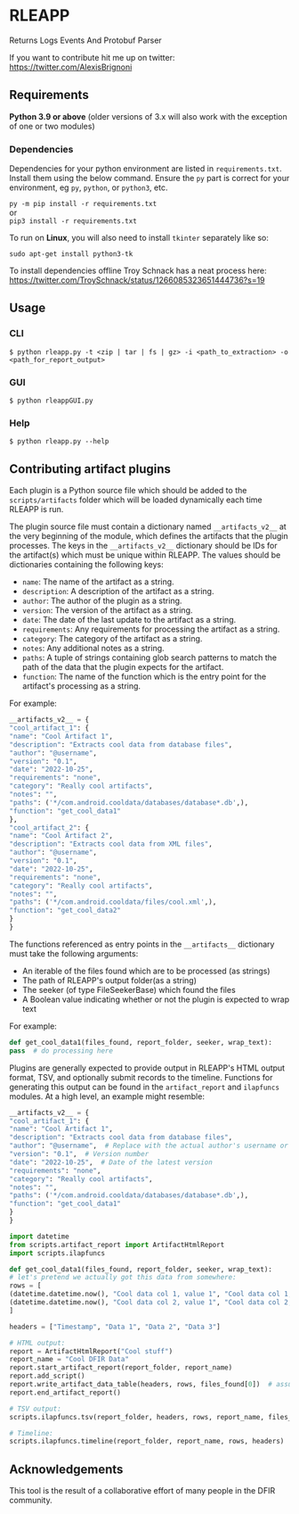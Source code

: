# RLEAPP

Returns Logs Events And Protobuf Parser

If you want to contribute hit me up on twitter: https://twitter.com/AlexisBrignoni   

## Requirements

**Python 3.9 or above** (older versions of 3.x will also work with the exception of one or two modules)

### Dependencies

Dependencies for your python environment are listed in `requirements.txt`. Install them using the below command. Ensure the `py` part is correct for your environment, eg `py`, `python`, or `python3`, etc. 

`py -m pip install -r requirements.txt`  
or  
 `pip3 install -r requirements.txt`

To run on **Linux**, you will also need to install `tkinter` separately like so:

`sudo apt-get install python3-tk`

To install dependencies offline Troy Schnack has a neat process here:
https://twitter.com/TroySchnack/status/1266085323651444736?s=19

## Usage

### CLI

```
$ python rleapp.py -t <zip | tar | fs | gz> -i <path_to_extraction> -o <path_for_report_output>
```

### GUI

```
$ python rleappGUI.py 
```

### Help

```
$ python rleapp.py --help
```
## Contributing artifact plugins

Each plugin is a Python source file which should be added to the `scripts/artifacts` folder which will be loaded dynamically each time RLEAPP is run.

The plugin source file must contain a dictionary named `__artifacts_v2__` at the very beginning of the module, which defines the artifacts that the plugin processes. The keys in the `__artifacts_v2__` dictionary should be IDs for the artifact(s) which must be unique within RLEAPP. The values should be dictionaries containing the following keys:

- `name`: The name of the artifact as a string.
- `description`: A description of the artifact as a string.
- `author`: The author of the plugin as a string.
- `version`: The version of the artifact as a string.
- `date`: The date of the last update to the artifact as a string.
- `requirements`: Any requirements for processing the artifact as a string.
- `category`: The category of the artifact as a string.
- `notes`: Any additional notes as a string.
- `paths`: A tuple of strings containing glob search patterns to match the path of the data that the plugin expects for the artifact.
- `function`: The name of the function which is the entry point for the artifact's processing as a string.

For example:

```python
__artifacts_v2__ = {
"cool_artifact_1": {
"name": "Cool Artifact 1",
"description": "Extracts cool data from database files",
"author": "@username",
"version": "0.1",
"date": "2022-10-25",
"requirements": "none",
"category": "Really cool artifacts",
"notes": "",
"paths": ('*/com.android.cooldata/databases/database*.db',),
"function": "get_cool_data1"
},
"cool_artifact_2": {
"name": "Cool Artifact 2",
"description": "Extracts cool data from XML files",
"author": "@username",
"version": "0.1",
"date": "2022-10-25",
"requirements": "none",
"category": "Really cool artifacts",
"notes": "",
"paths": ('*/com.android.cooldata/files/cool.xml',),
"function": "get_cool_data2"
}
}
```

The functions referenced as entry points in the `__artifacts__` dictionary must take the following arguments:

* An iterable of the files found which are to be processed (as strings)
* The path of RLEAPP's output folder(as a string)
* The seeker (of type FileSeekerBase) which found the files
* A Boolean value indicating whether or not the plugin is expected to wrap text

For example:

```python
def get_cool_data1(files_found, report_folder, seeker, wrap_text):
pass  # do processing here
```

Plugins are generally expected to provide output in RLEAPP's HTML output format, TSV, and optionally submit records to 
the timeline. Functions for generating this output can be found in the `artifact_report` and `ilapfuncs` modules. 
At a high level, an example might resemble:

```python
__artifacts_v2__ = {
"cool_artifact_1": {
"name": "Cool Artifact 1",
"description": "Extracts cool data from database files",
"author": "@username",  # Replace with the actual author's username or name
"version": "0.1",  # Version number
"date": "2022-10-25",  # Date of the latest version
"requirements": "none",
"category": "Really cool artifacts",
"notes": "",
"paths": ('*/com.android.cooldata/databases/database*.db',),
"function": "get_cool_data1"
}
}

import datetime
from scripts.artifact_report import ArtifactHtmlReport
import scripts.ilapfuncs

def get_cool_data1(files_found, report_folder, seeker, wrap_text):
# let's pretend we actually got this data from somewhere:
rows = [
(datetime.datetime.now(), "Cool data col 1, value 1", "Cool data col 1, value 2", "Cool data col 1, value 3"),
(datetime.datetime.now(), "Cool data col 2, value 1", "Cool data col 2, value 2", "Cool data col 2, value 3"),
]

headers = ["Timestamp", "Data 1", "Data 2", "Data 3"]

# HTML output:
report = ArtifactHtmlReport("Cool stuff")
report_name = "Cool DFIR Data"
report.start_artifact_report(report_folder, report_name)
report.add_script()
report.write_artifact_data_table(headers, rows, files_found[0])  # assuming only the first file was processed
report.end_artifact_report()

# TSV output:
scripts.ilapfuncs.tsv(report_folder, headers, rows, report_name, files_found[0])  # assuming first file only

# Timeline:
scripts.ilapfuncs.timeline(report_folder, report_name, rows, headers)

```

## Acknowledgements

This tool is the result of a collaborative effort of many people in the DFIR community.
